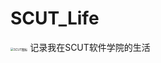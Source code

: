 # SCUT_Life
<img src="https://www.scut.edu.cn/_upload/site/00/03/3/logo.png" alt="SCUT图标" title="SCUT" style="zoom:33%;" >
记录我在SCUT软件学院的生活
